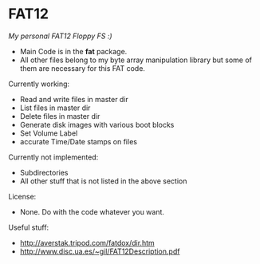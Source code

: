 # FAT12

_My personal FAT12 Floppy FS :)_
- Main Code is in the **fat** package.
- All other files belong to my byte array manipulation library but some of them are necessary for this FAT code.

Currently working:
- Read and write files in master dir
- List files in master dir
- Delete files in master dir
- Generate disk images with various boot blocks
- Set Volume Label
- accurate Time/Date stamps on files

Currently not implemented:
- Subdirectories
- All other stuff that is not listed in the above section

License:
- None. Do with the code whatever you want.

Useful stuff:
- http://averstak.tripod.com/fatdox/dir.htm
- http://www.disc.ua.es/~gil/FAT12Description.pdf
